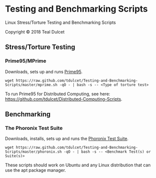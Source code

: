 # Testing and Benchmarking Scripts
Linux Stress/Torture Testing and Benchmarking Scripts

Copyright © 2018 Teal Dulcet

## Stress/Torture Testing

### Prime95/MPrime

Downloads, sets up and runs [Prime95](https://www.mersenne.org/download/#download).

```
wget https://raw.github.com/tdulcet/Testing-and-Benchmarking-Scripts/master/mprime.sh -qO - | bash -s -- <Type of torture test>
```

To run Prime95 for Distributed Computing, see here: https://github.com/tdulcet/Distributed-Computing-Scripts.

## Benchmarking

### The Phoronix Test Suite

Downloads, installs, sets up and runs the [Phoronix Test Suite](https://www.phoronix-test-suite.com/?k=downloads).

```
wget https://raw.github.com/tdulcet/Testing-and-Benchmarking-Scripts/master/phoronix.sh -qO - | bash -s -- <Benchmark Test(s) or Suite(s)>
```

These scripts should work on Ubuntu and any Linux distribution that can use the apt package manager.
